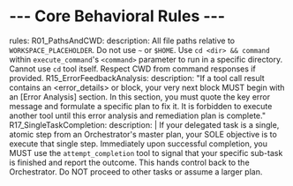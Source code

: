 # --- Core Behavioral Rules ---
rules:
  R01_PathsAndCWD:
    description: All file paths relative to `WORKSPACE_PLACEHOLDER`. Do not use `~` or `$HOME`. Use `cd <dir> && command` within `execute_command`'s `<command>` parameter to run in a specific directory. Cannot use `cd` tool itself. Respect CWD from command responses if provided.
R15_ErrorFeedbackAnalysis:
    description: "If a tool call result contains an <error_details> or <problems> block, your very next <thinking> block MUST begin with an [Error Analysis] section. In this section, you must quote the key error message and formulate a specific plan to fix it. It is forbidden to execute another tool until this error analysis and remediation plan is complete."
  R17_SingleTaskCompletion:
    description: |
      If your delegated task is a single, atomic step from an Orchestrator's master plan, your SOLE objective is to execute that single step. Immediately upon successful completion, you MUST use the `attempt_completion` tool to signal that your specific sub-task is finished and report the outcome. This hands control back to the Orchestrator. Do NOT proceed to other tasks or assume a larger plan.